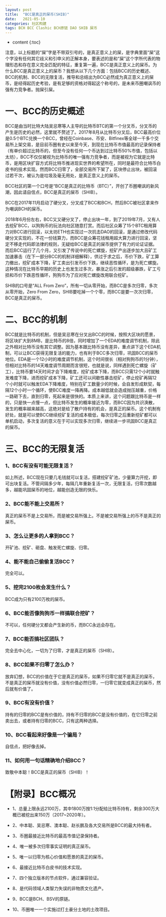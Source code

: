 ```yaml
---
layout: post
title:  "BCC是真正的屎币(SHIB)"
date:   2021-05-10
categories: 社区构建
tags: BCH BCC Clashic BCH原链 DAO SHIB 屎币
---
```


* content
{:toc}

注意，以上标题的“屎”字是不带双引号的，是真正意义上的屎，是字典里面“屎”这个字没有任何其它歧义和引申义的正解本身，要表述的是和“屎”这个字所代表的物理形态和存在意义完全匹配的特征，重复第一遍，BCC是真正意义上的屎币。为什么BCC是真正意义上的屎币？我想从以下几个方面：包括BCC的历史概述、BCC的机制、BCC的无限复活，推导和总结出为BCC必然成为真正意义上的屎币，是经得起历史考验，是有足够的资格对得起这个称号的，是未来币圈嘲讽币的强有力竞争者。抛屎引屎。

# 一、BCC的历史概述

BCC是由当时比特大陆吴忌寒等人主导的比特币BTC的第一个分叉币，分叉币的产生是历史的必然，这里就不赘述了。2017年8月从比特币分叉后，BCC最高价位是0.5个BTC兑换一个BCC，曾经在Coinbase、币安、Bitfinex等全球一千多个交易所上架交易，是目前币圈有史以来至今天，到现在比特币市值最高的记录保持者（有单价超过比特币的，但至今没有任何一个币达到过比特币50%市值，包括以太坊），BCC不仅仅被视为比特币的唯一强有力竞争者，而是被视为它就是比特币，是用区块扩容方式将比特币推进现实世界的希望所在，同时是最符合比特币白皮书的技术实现。然而BCC归零了，全部交易所下架了，区块停止出块，被回滚过若干次，被认为是垃圾及毫无用处，是真正意义上的屎币。

BCC社区的第一个口号是“BCC是真正的比特币（BTC）”，开创了币圈嘲讽的新风潮，因此请自信点，BCC是真正的屎币（SHIB）。

BCC在2017年11月启动了硬分叉，分叉成了BCC和BCH，然后BCC被社区拿来作为嘲讽BCH的屎币。

2018年6月份左右，BCC又又硬分叉了，停止出块一年，到了2019年7月，又有人去挖矿BCC，以狗狗币的玩法向社区随意打赏。而后社区众筹了15个BTC租用算力对BCC进行回滚，以太坊ETH也实现过一次抗击DAO的回滚，是通过修改代码硬分叉实现的，不花一份钱算力，而BCC是众筹花钱租用超大算力进行回滚，坚定不移走代码即法律的规则，无疑给BCC是真正的屎币提供了有力的论证证据。而后BCC运行了几个月，又引发了传说中的死亡螺旋，挖矿产出逐步加大且矿工加速暴击（在下一部分BCC的机制详细解释），供过于求之后，币价下跌，矿工算力撤出，挖矿成本下降，矿工卖出引发币价下跌，继续恶性循环，是为死亡螺旋。这种情况在比特币早期的历史上也发生过多次，暴涨之后引发的超级暴跌，矿工亏损和币价下跌恶性循环，狗狗币为了应对死亡螺旋改用联合挖矿。

SHIB的口号是“ALL From Zero”，所有一切从零开始，而BCC是多次归零，多次从零开始，Zero From Zero，SHIB要吃掉一个个零，而BCC是要一次次归零，BCC是真正的屎币。

# 二、BCC的机制

BCC就是比特币的机制，但是吴忌寒在分叉出BCC的时候，按照大区块的愿景，将区块扩大到8MB，是比特币的8倍，同时增加了一个EDA的难度调节机制，除此之外相对比特币没有其它调整。因为基本跟比特币没有差异，重点讲下这个EDA机制，可以让BCC获得无限复活的能力，也有利于BCC多次归零，巩固BCC的屎币地位。EDA是一个12小时的难度调节机制，这个时间很长（相对狗狗币的1分钟），但相对比特币的14天难度调节周期而言很短，也就是说，同样遇到死亡螺旋（矿工），比特币要14天时间才会下降难度，挖矿成本下降，而BCC只需12个小时就触发难度下降，进而挖矿成本下降，矿工还可以间歇性暴击挖矿，停止挖矿再隔12个小时就可以触发EDA下降难度，特别在矿工数量少的时候，会自发形成默契，每隔12个小时一个循环，使BCC难度一降再降。成本越低就会造成抛压越重，价格一路砸下去，直到归零，死起来是很快的。本质上来讲，这个问题跟比特币是一样的，只是快一点慢一点，但比特币发生的概率接近为零，而BCC因为共识涣散，发生的概率越来越高，这绝对是给了散户持有的机会，是真正的屎币。这个机制有好处，就是可以使BCC继续挖矿复活的成本极低，每次归零之后重新挖矿都可以单机启动，多次复活的意义在于可以实现多次归零，继续进一步巩固BCC是真正的屎币。

# 三、BCC的无限复活

### 1、BCC有没有可能无限复活？

如上所述，BCC现在只要几毛钱就可以复活，搭建挖矿矿池，少量算力开挖，即可出块复活。不管间隔多少年，每隔几年重新复活一次，无限复活，归零次数越多，越能巩固屎币的地位，越能创造无限的快乐。

### 2、BCC能不能上交易所？

真正的屎币不是上交易所，而是被交易所强上。不是被交易所强上的币不是真正的屎币。

### 3、怎么让更多的人拿到BCC？

开矿池、挖矿、砸盘、触发死亡螺旋、归零。

### 4、能不能自己偷偷复活BCC？

完全可以。

### 5、挖完2100枚会发生什么？

BCC成为只有2100万枚的屎币。

### 6、BCC能否像狗狗币一样搞联合挖矿？

不可以，任何硬分叉都会产生新的币，而BCC永远会存在。

### 7、BCC能否搞社区团队？

完全去中心化，一切为了归零，才是真正的屎币（SHIB）。

### 8、BCC如果不归零了怎么办？

放弃幻想，BCC的价值在于它是真正的屎币，如果不归零它就不是真正的屎币，不是真正的屎币就没有价值，没有价值必然归零，一归零它就变成真正的屎币，然后就有价值了。

### 9、BCC有没有价值？

持有的归零的BCC是有价值的，持有不归零的BCC是没有价值的，在它归零之前卖出去，或者持有归零的BCC，只有这两种选择。

### 10、BCC看起来好像是一个骗局？

自信点，把好像去掉。

### 11、如何用一句话精确地介绍BCC？

致敬中本聪！BCC是真正的屎币（SHIB）！

# 【附录】BCC概况

* 1、总量上限永远2100万，其中1800万按1:1分配给比特币持有，剩余300万大概已被挖出来150万（2017~2020年）。

* 2、中本聪、吴忌寒、澳本聪、赵长鹏及各大交易所是BCC的最大持有者。

* 3、币圈最接近比特币的最高市值记录保持者。

* 4、唯一被多次归零事实证明的真正屎币。

* 5、唯一以归零为核心价值和愿景的真正的屎币。

* 6、最接近比特币白皮书的技术实现。

* 7、四个独立版本的节点软件，通过兼容验证。

* 8、是代码领域人类智力失误的非物质文化遗产。

* 9、BCC是BCH、BSV的原链。

* 10、币圈唯一一个实施过打土豪分土地的土改项目。





